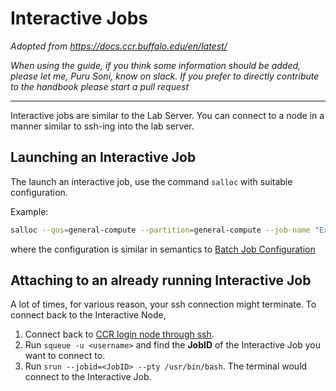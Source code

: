 # Interactive Jobs
*Adopted from https://docs.ccr.buffalo.edu/en/latest/*

*When using the guide, if you think some information should be added, please let me, Puru Soni, know on slack. If you prefer to directly contribute to the handbook please start a pull request*

---

Interactive jobs are similar to the Lab Server. You can connect to a node in a manner similar to ssh-ing into the lab server.


## Launching an Interactive Job
The launch an interactive job, use the command `salloc` with suitable configuration.

Example:
```bash
salloc --qos=general-compute --partition=general-compute --job-name "Example" --mem=50G --time=48:00:00 --gpus-per-node=a100-pcie-40gb:1
```

where the configuration is similar in semantics to [Batch Job Configuration](Batch-Jobs.md)

## Attaching to an already running Interactive Job

A lot of times, for various reason, your ssh connection might terminate. To connect back to the Interactive Node,
1. Connect back to [CCR login node through ssh](README.md#quickstart).
2. Run `squeue -u <username>` and find the **JobID** of the Interactive Job you want to connect to.
3. Run `srun --jobid=<JobID> --pty /usr/bin/bash`. The terminal would connect to the Interactive Job.
